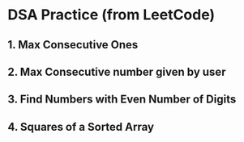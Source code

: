 # DSA Practice (from LeetCode)
## 1. Max Consecutive Ones
## 2. Max Consecutive number given by user
## 3. Find Numbers with Even Number of Digits
## 4. Squares of a Sorted Array
